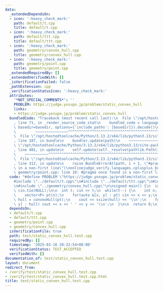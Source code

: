 ```yaml
---
data:
  _extendedDependsOn:
  - icon: ':heavy_check_mark:'
    path: default/t.cpp
    title: default/t.cpp
  - icon: ':heavy_check_mark:'
    path: default/ttt.cpp
    title: default/ttt.cpp
  - icon: ':heavy_check_mark:'
    path: geometry/convex_hull.cpp
    title: geometry/convex_hull.cpp
  - icon: ':heavy_check_mark:'
    path: geometry/point.cpp
    title: geometry/point.cpp
  _extendedRequiredBy: []
  _extendedVerifiedWith: []
  _isVerificationFailed: false
  _pathExtension: cpp
  _verificationStatusIcon: ':heavy_check_mark:'
  attributes:
    '*NOT_SPECIAL_COMMENTS*': ''
    PROBLEM: https://judge.yosupo.jp/problem/static_convex_hull
    links:
    - https://judge.yosupo.jp/problem/static_convex_hull
  bundledCode: "Traceback (most recent call last):\n  File \"/opt/hostedtoolcache/Python/3.13.2/x64/lib/python3.13/site-packages/onlinejudge_verify/documentation/build.py\"\
    , line 71, in _render_source_code_stat\n    bundled_code = language.bundle(stat.path,\
    \ basedir=basedir, options={'include_paths': [basedir]}).decode()\n          \
    \         ~~~~~~~~~~~~~~~^^^^^^^^^^^^^^^^^^^^^^^^^^^^^^^^^^^^^^^^^^^^^^^^^^^^^^^^^^^^^^^^^^\n\
    \  File \"/opt/hostedtoolcache/Python/3.13.2/x64/lib/python3.13/site-packages/onlinejudge_verify/languages/cplusplus.py\"\
    , line 187, in bundle\n    bundler.update(path)\n    ~~~~~~~~~~~~~~^^^^^^\n  File\
    \ \"/opt/hostedtoolcache/Python/3.13.2/x64/lib/python3.13/site-packages/onlinejudge_verify/languages/cplusplus_bundle.py\"\
    , line 401, in update\n    self.update(self._resolve(pathlib.Path(included), included_from=path))\n\
    \    ~~~~~~~~~~~^^^^^^^^^^^^^^^^^^^^^^^^^^^^^^^^^^^^^^^^^^^^^^^^^^^^^^^^^^^\n\
    \  File \"/opt/hostedtoolcache/Python/3.13.2/x64/lib/python3.13/site-packages/onlinejudge_verify/languages/cplusplus_bundle.py\"\
    , line 312, in update\n    raise BundleErrorAt(path, i + 1, \"#pragma once found\
    \ in a non-first line\")\nonlinejudge_verify.languages.cplusplus_bundle.BundleErrorAt:\
    \ geometry/point.cpp: line 10: #pragma once found in a non-first line\n"
  code: "#define PROBLEM \"https://judge.yosupo.jp/problem/static_convex_hull\"\n\n\
    #include \"../default/t.cpp\"\n#include \"../default/ttt.cpp\"\n#include \"../geometry/point.cpp\"\
    \n#include \"../geometry/convex_hull.cpp\"\n\nsigned main() {\n  ios::sync_with_stdio(false),\
    \ cin.tie(NULL);\n\n  int t; cin >> t;\n  while(t--) {\n    int n; cin >> n;\n\
    \    vector<P> pt(n);\n    for(auto &[x, y] : pt) cin >> x >> y;\n    \n    auto\
    \ hull = convexHull(pt);\n    cout << ssize(hull) << '\\n';\n    for(auto [x,\
    \ y] : hull) cout << x << ' ' << y << '\\n';\n  }\n\n  return 0;\n}\n\n"
  dependsOn:
  - default/t.cpp
  - default/ttt.cpp
  - geometry/point.cpp
  - geometry/convex_hull.cpp
  isVerificationFile: true
  path: test/static_convex_hull.test.cpp
  requiredBy: []
  timestamp: '2025-03-16 20:32:54+08:00'
  verificationStatus: TEST_ACCEPTED
  verifiedWith: []
documentation_of: test/static_convex_hull.test.cpp
layout: document
redirect_from:
- /verify/test/static_convex_hull.test.cpp
- /verify/test/static_convex_hull.test.cpp.html
title: test/static_convex_hull.test.cpp
---
```


